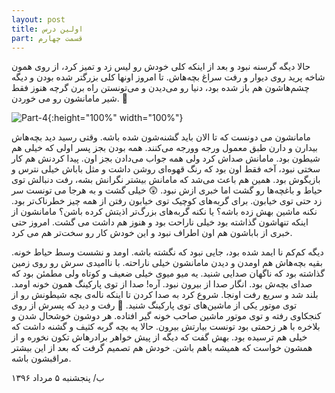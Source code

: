 ```yaml
---
layout: post
title: اولین درس
part: قسمت چهارم
---
```


حالا دیگه گرسنه نبود و بعد از اینکه کلی خودش رو لیس زد و تمیز کرد، از روی همون شاخه پرید روی دیوار و رفت سراغ بچه‌هاش. تا امروز اونها کلی بزرگتر شده بودن و دیگه چشم‌هاشون هم باز شده بود، دنیا رو می‌دیدن و می‌تونستن راه برن گرچه هنوز فقط شیر مامانشون رو می خوردن. 🐣 

![Part-4]({{site.url}}/images/illustrations/part-4.jpg){:height="100%" width="100%"}

مامانشون می دونست که تا الان باید گشنه‌شون شده باشه. وقتی رسید دید بچه‌هاش بیدارن و دارن طبق معمول ورجه وورجه می‌کنند. همه بودن بجز پسر اولی که خیلی هم شیطون بود. مامانش صداش کرد ولی همه جواب می‌دادن بجز اون. پیدا کردنش هم کار سختی نبود، آخه فقط اون بود که رنگ قهوه‌ای روشن داشت و مثل باباش خیلی نترس و بازیگوش بود. همین هم باعث می‌شد که مامانش بیشتر نگرانش بشه، رفت دنبالش توی حیاط و باغچه‌ها رو گشت اما خبری ازش نبود. 😲 خیلی گشت و به هرجا می تونست سر زد حتی توی خیابون. برای گربه‌های کوچیک توی خیابون رفتن از همه چیز خطرناک‌تر بود. نکنه ماشین بهش زده باشه؟ یا نکنه گربه‌های بزرگ‌تر اذیتش کرده باشن؟ مامانشون از اینکه تنهاشون گذاشته بود خیلی ناراحت بود و هنوز هم داشت می گشت. امروز حتی خبری از باباشون هم اون اطراف نبود و این خودش کار رو سخت‌تر هم می کرد.

دیگه کم‌کم نا ایمد شده بود، جایی نبود که نگشته باشه. اومد و نشست وسط حیاط خونه. بقیه بچه‌هاش هم اومدن و دیدن مامانشون خیلی ناراحته. با ناامیدی سرش رو روی زمین گذاشته بود که ناگهان صدایی شنید. یه میو میوی خیلی ضعیف و کوتاه ولی مطمئن بود که صدای بچه‌ش بود. انگار صدا از بیرون نبود. آره! صدا از توی پارکینگ همون خونه اومد. بلند شد و سریع رفت اونجا. شروع کرد به صدا کردن تا اینکه ناله‌ی بچه شیطونش رو از توی موتور یکی از ماشین‌های توی پارکینگ شنید. 🚗 رفت و دید که پسرش از روی کنجکاوی رفته و توی موتور ماشین صاحب خونه گیر افتاده. هر دوشون خوشحال شدن و بلاخره با هر زحمتی بود تونست بیارتش بیرون. حالا یه بچه گربه کثیف و گشنه داشت که خیلی هم ترسیده بود. بهش گفت که دیگه از پیش خواهر برادرهاش تکون نخوره و از همشون خواست که همیشه باهم باشن. خودش هم تصمیم گرفت که بعد از این بیشتر مراقبشون باشه.

ب/ پنجشنبه ۵ مرداد ۱۳۹۶
